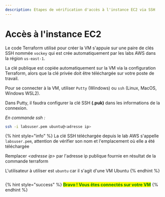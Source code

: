 ```yaml
---
description: Etapes de vérification d'accès à l'instance EC2 via SSH
---
```


# Accès à l'instance EC2

Le code Terraform utilisé pour créer la VM s'appuie sur une paire de clés SSH nommée `vockey` qui est crée automatiquement par les labs AWS dans la région `us-east-1`.

La clé publique est copiée automatiquement sur la VM via la configuration Terraform, alors que la clé privée doit être téléchargée sur votre poste de travail.

Pour se connecter à la VM, utiliser `Putty` (Windows) ou `ssh` (Linux, MacOS, Windows WSL2).

Dans Putty, il faudra configurer la clé SSH **(.puk)** dans les informations de la connexion.

_En commande ssh :_

```bash
ssh -i labsuser.pem ubuntu@<adresse ip>
```

{% hint style="info" %}
La clé SSH téléchargée depuis le lab AWS s'appelle `labsuser.pem`, attention de vérifier son nom et l'emplacement où elle a été téléchargée

Remplacer _\<adresse ip>_ par l'adresse ip publique fournie en résultat de la commande terraform

L'utilisateur à utiliser est `ubuntu` car il s'agit d'une VM Ubuntu
{% endhint %}

<figure><img src="../.gitbook/assets/image (11).png" alt=""><figcaption></figcaption></figure>

{% hint style="success" %}
<mark style="color:green;">**Bravo ! Vous êtes connectés sur votre VM**</mark>
{% endhint %}
